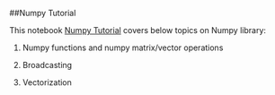 ##Numpy Tutorial

This notebook [Numpy Tutorial](https://github.com/Zahra-Bakhtiari/Numpy_Tutorial/blob/main/Python_Basics_with_Numpy.ipynb) covers below topics on Numpy library: 

1) Numpy functions and numpy matrix/vector operations

2) Broadcasting

3) Vectorization
